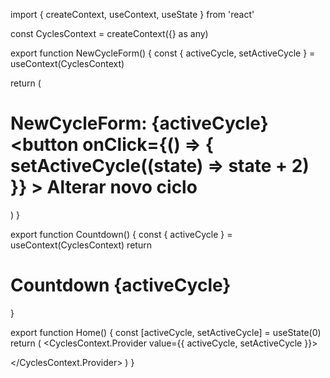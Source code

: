 import { createContext, useContext, useState } from 'react'

const CyclesContext = createContext({} as any)

export function NewCycleForm() {
  const { activeCycle, setActiveCycle } = useContext(CyclesContext)

  return (
    <h1>
      NewCycleForm: {activeCycle}
      <button
        onClick={() => {
          setActiveCycle((state) => state + 2)
        }}
      >
        Alterar novo ciclo
      </button>
    </h1>
  )
}

export function Countdown() {
  const { activeCycle } = useContext(CyclesContext)
  return <h1>Countdown {activeCycle}</h1>
}

export function Home() {
  const [activeCycle, setActiveCycle] = useState(0)
  return (
    <CyclesContext.Provider value={{ activeCycle, setActiveCycle }}>
      <div>
        <NewCycleForm />
        <Countdown />
      </div>
    </CyclesContext.Provider>
  )
}
